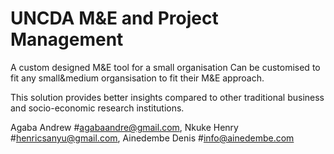 # UNCDA M&E and Project Management
A custom designed M&E tool for a small organisation
Can be customised to fit any small&medium organsisation to fit their M&E approach. 

This solution provides better insights compared to other traditional business and socio-economic research institutions.


Agaba Andrew
#agabaandre@gmail.com, 
Nkuke Henry
#henricsanyu@gmail.com, 
Ainedembe Denis
#info@ainedembe.com
